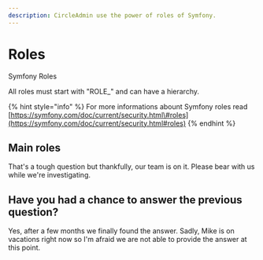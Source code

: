 ```yaml
---
description: CircleAdmin use the power of roles of Symfony.
---
```


# Roles

Symfony Roles

All roles must start with "ROLE\_" and can have a hierarchy. 

{% hint style="info" %}
For more informations abount Symfony roles read [https://symfony.com/doc/current/security.html\#roles](https://symfony.com/doc/current/security.html#roles)
{% endhint %}

## Main roles

That's a tough question but thankfully, our team is on it. Please bear with us while we're investigating.

## Have you had a chance to answer the previous question?

Yes, after a few months we finally found the answer. Sadly, Mike is on vacations right now so I'm afraid we are not able to provide the answer at this point.



